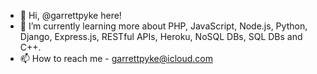 - 👋 Hi, @garrettpyke here!
- 🌱 I’m currently learning more about PHP, JavaScript, Node.js, Python, Django, Express.js, RESTful APIs, Heroku, NoSQL DBs, SQL DBs and C++.
- 📫 How to reach me - garrettpyke@icloud.com
